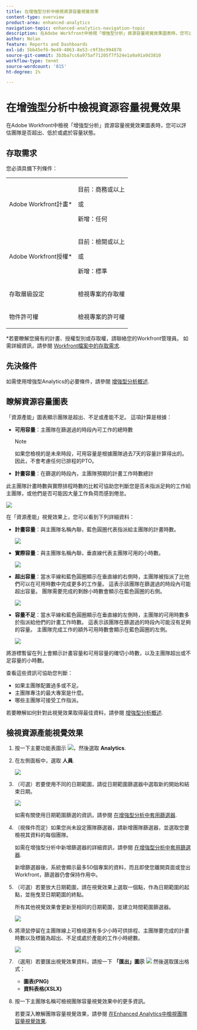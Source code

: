 ```yaml
---
title: 在增強型分析中檢視資源容量視覺效果
content-type: overview
product-area: enhanced-analytics
navigation-topic: enhanced-analytics-navigation-topic
description: 在Adobe Workfront中檢視「增強型分析」資源容量視覺效果圖表時，您可以評估團隊是否超出、低於或處於容量狀態。
author: Nolan
feature: Reports and Dashboards
exl-id: 5bb45ef6-9e49-4063-8e53-c9f3bc994870
source-git-commit: 3b3ba7cc6a975af71205f7f524e1a9a91a9d3810
workflow-type: tm+mt
source-wordcount: '815'
ht-degree: 1%

---
```


# 在增強型分析中檢視資源容量視覺效果

在Adobe Workfront中檢視「增強型分析」資源容量視覺效果圖表時，您可以評估團隊是否超出、低於或處於容量狀態。

## 存取需求

您必須具備下列條件：

<table style="table-layout:auto"> 
 <col> 
 <col> 
 <tbody> 
  <tr> 
   <td>Adobe Workfront計畫</a>*</td> 
   <td> <p>目前：商務或以上</p>
   或
   <p>新增：任何</p>
    </td> 
  </tr> 
  <tr> 
   <td>Adobe Workfront授權*</td> 
   <td> <p>目前：檢閱或以上</p>
   或
   <p>新增：標準</p> </td> 
  </tr> 
  <tr> 
   <td role="rowheader">存取層級設定</td> 
   <td> <p>檢視專案的存取權</p></td> 
  </tr> 
  <tr> 
   <td role="rowheader">物件許可權</td> 
   <td> <p>檢視專案的許可權</p>  </td> 
  </tr> 
 </tbody> 
</table>

*若要瞭解您擁有的計畫、授權型別或存取權，請聯絡您的Workfront管理員。 如需詳細資訊，請參閱 [Workfront檔案中的存取需求](/help/quicksilver/administration-and-setup/add-users/access-levels-and-object-permissions/access-level-requirements-in-documentation.md).

## 先決條件

如需使用增強型Analytics的必要條件，請參閱 [增強型分析概述](../enhanced-analytics/enhanced-analytics-overview.md).

## 瞭解資源容量圖表

「資源產能」圖表顯示團隊是超出、不足或產能不足。 這項計算是根據：

* **可用容量**：主團隊在篩選過的時段內可工作的總時數

  >[!NOTE]
  >
  >如果您檢視的是未來時段，可用容量是根據團隊過去7天的容量計算得出的。 因此，不會考慮任何已排程的PTO。

* **計畫容量**：在篩選的時段內，主團隊預期的計畫工作時數總計

此主團隊計畫時數與實際排程時數的比較可協助您判斷您是否未指派足夠的工作給主團隊，或他們是否可能因大量工作負荷而感到倦怠。

![](assets/resource-capacity-350x110.png)

在「資源產能」視覺效果上，您可以看到下列詳細資料：

* **計畫容量**：與主團隊名稱內聯，藍色圓圈代表指派給主團隊的計畫時數。

  ![](assets/resource-capacity-blue-circle.png)

* **實際容量**：與主團隊名稱內聯，垂直線代表主團隊可用的小時數。

  ![](assets/resource-capacity-vertical-line.png)

* **超出容量**：當水平線和藍色圓圈顯示在垂直線的右側時，主團隊被指派了比他們可以在可用時數中完成更多的工作量。 這表示該團隊在篩選過的時段內可能超出容量。 團隊需要完成的剩餘小時數會顯示在藍色圓圈的右側。

  ![](assets/resource-capacity-over-capacity.png)

* **容量不足**：當水平線和藍色圓圈顯示在垂直線的左側時，主團隊的可用時數多於指派給他們的計畫工作時數。 這表示該團隊在篩選過的時段內可能沒有足夠的容量。 主團隊完成工作的額外可用時數會顯示在藍色圓圈的左側。

  ![](assets/resource-capacity-under-capacity.png)

將游標暫留在列上會顯示計畫容量和可用容量的確切小時數，以及主團隊超出或不足容量的小時數。

查看這些資訊可協助您判斷：

* 如果主團隊配置過多或不足。
* 主團隊專注的最大專案是什麼。
* 哪些主團隊可接受工作指派。

若要瞭解如何針對此視覺效果取得最佳資料，請參閱 [增強型分析概述](../enhanced-analytics/enhanced-analytics-overview.md).

## 檢視資源產能視覺效果

1. 按一下主要功能表圖示 ![](assets/main-menu-icon-16x12.png)，然後選取 **Analytics**.
1. 在左側面板中，選取 **人員**.

   ![](assets/people-area-cropped-qs-350x276.png)

1. （可選）若要使用不同的日期範圍，請從日期範圍篩選器中選取新的開始和結束日期。

   ![](assets/filters-select-date-range-350x344.png)

   如需有關使用日期範圍篩選的資訊，請參閱 [在增強型分析中套用篩選器](../enhanced-analytics/use-enhanced-analytics-filters.md).

1. （視條件而定）如果您尚未設定團隊篩選器，請新增團隊篩選器，並選取您要檢視其資料的每個團隊。

   如需在增強型分析中新增篩選器的詳細資訊，請參閱 [在增強型分析中套用篩選器](../enhanced-analytics/use-enhanced-analytics-filters.md).

   新增篩選器後，系統會顯示最多50個專案的資料，而且即使您離開頁面或登出Workfront，篩選器仍會保持作用中。

1. （可選）若要放大日期範圍，請在視覺效果上選取一個點，作為日期範圍的起點，並拖曳至日期範圍的終點。

   所有其他視覺效果會更新至相同的日期範圍，並建立時間範圍篩選器。

   ![](assets/timeframe-filter-350x220.png)

1. 將滑鼠停留在主團隊線上可檢視還有多少小時可供排程、主團隊要完成的計畫時數以及標籤為超出、不足或處於產能的工作小時總數。

   ![](assets/resource-capacity-capacity-pop-up-350x213.png)

1. （選用）若要匯出視覺效果資料，請按一下 **「匯出」圖示** ![](assets/export.png) 然後選取匯出格式：

   * **圖表(PNG)**
   * **資料表格(XSLX)**

1. 按一下主團隊名稱可檢視團隊容量視覺效果中的更多資訊。

   若要深入瞭解團隊容量視覺效果，請參閱 [在Enhanced Analytics中檢視團隊容量視覺效果](../enhanced-analytics/team-capacity-overview.md).


